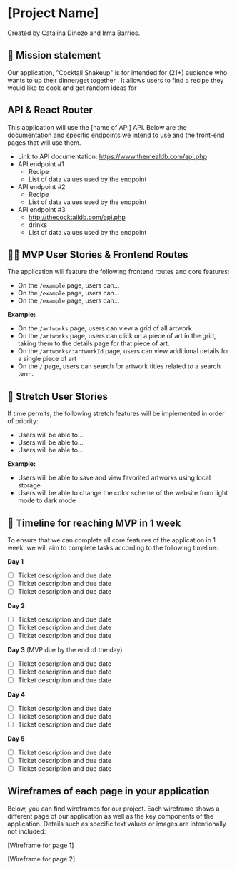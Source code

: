 # [Project Name]

Created by Catalina Dinozo and Irma Barrios.

## 🚀 Mission statement

Our application, "Cocktail Shakeup" is for intended for (21+) audience who wants to up their dinner/get together . It allows users to find a recipe they would like to cook and get random ideas for

## API & React Router

This application will use the [name of API] API. Below are the documentation and specific endpoints we intend to use and the front-end pages that will use them.

- Link to API documentation: https://www.themealdb.com/api.php
- API endpoint #1
  - Recipe
  - List of data values used by the endpoint
- API endpoint #2
  - Recipe
  - List of data values used by the endpoint
- API endpoint #3
  - http://thecocktaildb.com/api.php
  - drinks
  - List of data values used by the endpoint

## 👩‍💻 MVP User Stories & Frontend Routes

The application will feature the following frontend routes and core features:

- On the `/example` page, users can...
- On the `/example` page, users can...
- On the `/example` page, users can...

**Example:**

- On the `/artworks` page, users can view a grid of all artwork
- On the `/artworks` page, users can click on a piece of art in the grid, taking them to the details page for that piece of art.
- On the `/artworks/:artworkId` page, users can view additional details for a single piece of art
- On the `/` page, users can search for artwork titles related to a search term.

## 🤔 Stretch User Stories

If time permits, the following stretch features will be implemented in order of priority:

- Users will be able to...
- Users will be able to...
- Users will be able to...

**Example:**

- Users will be able to save and view favorited artworks using local storage
- Users will be able to change the color scheme of the website from light mode to dark mode

## 📆 Timeline for reaching MVP in 1 week

To ensure that we can complete all core features of the application in 1 week, we will aim to complete tasks according to the following timeline:

**Day 1**

- [ ] Ticket description and due date
- [ ] Ticket description and due date
- [ ] Ticket description and due date

**Day 2**

- [ ] Ticket description and due date
- [ ] Ticket description and due date
- [ ] Ticket description and due date

**Day 3** (MVP due by the end of the day)

- [ ] Ticket description and due date
- [ ] Ticket description and due date
- [ ] Ticket description and due date

**Day 4**

- [ ] Ticket description and due date
- [ ] Ticket description and due date
- [ ] Ticket description and due date

**Day 5**

- [ ] Ticket description and due date
- [ ] Ticket description and due date
- [ ] Ticket description and due date

## Wireframes of each page in your application

Below, you can find wireframes for our project. Each wireframe shows a different page of our application as well as the key components of the application. Details such as specific text values or images are intentionally not included:

[Wireframe for page 1]

[Wireframe for page 2]
